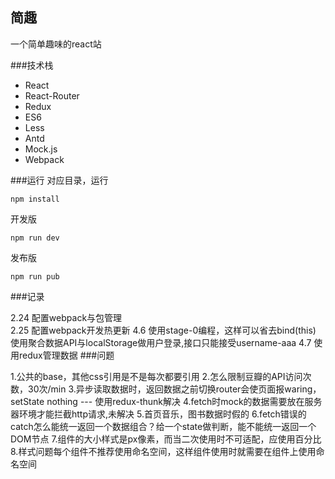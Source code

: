## 简趣
一个简单趣味的react站

###技术栈
- React
- React-Router
- Redux
- ES6
- Less
- Antd
- Mock.js
- Webpack
    
###运行
对应目录，运行

    npm install

开发版
    
    npm run dev

发布版

    npm run pub

###记录

2.24
配置webpack与包管理  
2.25
配置webpack开发热更新
4.6
使用stage-0编程，这样可以省去bind(this)
使用聚合数据API与localStorage做用户登录,接口只能接受username-aaa
4.7
使用redux管理数据
###问题

1.公共的base，其他css引用是不是每次都要引用
2.怎么限制豆瓣的API访问次数，30次/min
3.异步读取数据时，返回数据之前切换router会使页面报waring，setState nothing --- 使用redux-thunk解决
4.fetch时mock的数据需要放在服务器环境才能拦截http请求,未解决
5.首页音乐，图书数据时假的
6.fetch错误的catch怎么能统一返回一个数据组合？给一个state做判断，能不能统一返回一个DOM节点
7.组件的大小样式是px像素，而当二次使用时不可适配，应使用百分比
8.样式问题每个组件不推荐使用命名空间，这样组件使用时就需要在组件上使用命名空间